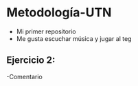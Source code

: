 # Metodología-UTN

- Mi primer repositorio
- Me gusta escuchar música y jugar al teg

## Ejercicio 2:

-Comentario
